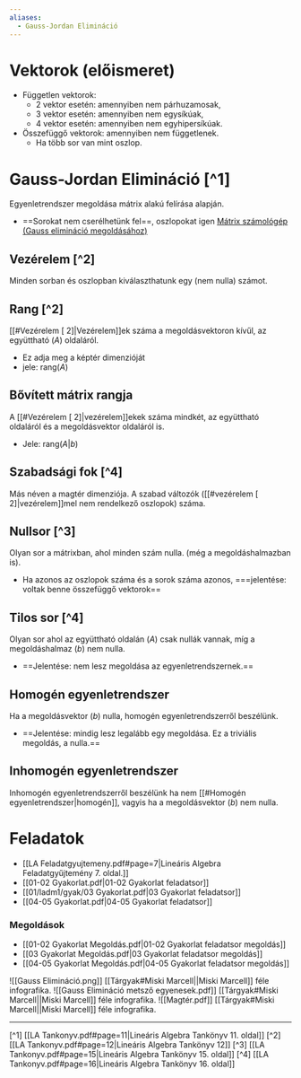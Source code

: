```yaml
---
aliases:
  - Gauss-Jordan Elimináció
---
```

# Vektorok (előismeret)
- Független vektorok: 
	- 2 vektor esetén: amennyiben nem párhuzamosak,
	- 3 vektor esetén: amennyiben nem egysíkúak,
	- 4 vektor esetén: amennyiben nem egyhipersíkúak.
- Összefüggő vektorok: amennyiben nem függetlenek.
	- Ha több sor van mint oszlop.
# Gauss-Jordan Elimináció [^1]
Egyenletrendszer megoldása mátrix alakú felírása alapján.
- ==Sorokat nem cserélhetünk fel==, oszlopokat igen
[Mátrix számológép (Gauss elimináció megoldásához)](https://matrixcalc.org/slu.html)
## Vezérelem [^2]
Minden sorban és oszlopban kiválaszthatunk egy (nem nulla) számot.
## Rang [^2]
[[#Vezérelem [ 2]|Vezérelem]]ek száma a megoldásvektoron kívűl, az együttható ($A$) oldaláról.
- Ez adja meg a képtér dimenzióját
- jele: $\text{rang}(A)$
## Bővített mátrix rangja
A [[#Vezérelem [ 2]|vezérelem]]ekek száma mindkét, az együttható oldaláról és a megoldásvektor oldaláról is.
- Jele: $\text{rang}(A|b)$
## Szabadsági fok [^4]
Más néven a magtér dimenziója. A szabad változók ([[#vezérelem [ 2]|vezérelem]]mel nem rendelkező oszlopok) száma.
## Nullsor [^3]
Olyan sor a mátrixban, ahol minden szám nulla. (még a megoldáshalmazban is).
- Ha azonos az oszlopok száma és a sorok száma azonos, ===jelentése: voltak benne összefüggő vektorok==
## Tilos sor [^4]
Olyan sor ahol az együttható oldalán ($A$) csak nullák vannak, míg a megoldáshalmaz ($b$) nem nulla.
- ==Jelentése: nem lesz megoldása az egyenletrendszernek.==
## Homogén egyenletrendszer
Ha a megoldásvektor ($b$) nulla, homogén egyenletrendszerről beszélünk.
- ==Jelentése: mindig lesz legalább egy megoldása. Ez a triviális megoldás, a nulla.==
## Inhomogén egyenletrendszer
Inhomogén egyenletrendszerről beszélünk ha nem [[#Homogén egyenletrendszer|homogén]], vagyis ha a megoldásvektor ($b$) nem nulla.
# Feladatok
- [[LA Feladatgyujtemeny.pdf#page=7|Lineáris Algebra Feladatgyűjtemény 7. oldal.]]
- [[01-02 Gyakorlat.pdf|01-02 Gyakorlat feladatsor]]
- [[01/ladm1/gyak/03 Gyakorlat.pdf|03 Gyakorlat feladatsor]]
- [[04-05 Gyakorlat.pdf|04-05 Gyakorlat feladatsor]]
### Megoldások
- [[01-02 Gyakorlat Megoldás.pdf|01-02 Gyakorlat feladatsor megoldás]]
- [[03 Gyakorlat Megoldás.pdf|03 Gyakorlat feladatsor megoldás]]
- [[04-05 Gyakorlat Megoldás.pdf|04-05 Gyakorlat feladatsor megoldás]]

![[Gauss Elimináció.png]]
[[Tárgyak#Miski Marcell||Miski Marcell]] féle infografika.
![[Gauss Elimináció metsző egyenesek.pdf]]
[[Tárgyak#Miski Marcell||Miski Marcell]] féle infografika.
![[Magtér.pdf]]
[[Tárgyak#Miski Marcell||Miski Marcell]] féle infografika.

---

[^1] [[LA Tankonyv.pdf#page=11|Lineáris Algebra Tankönyv 11. oldal]]
[^2] [[LA Tankonyv.pdf#page=12|Lineáris Algebra Tankönyv 12]]
[^3] [[LA Tankonyv.pdf#page=15|Lineáris Algebra Tankönyv 15. oldal]]
[^4] [[LA Tankonyv.pdf#page=16|Lineáris Algebra Tankönyv 16. oldal]]
